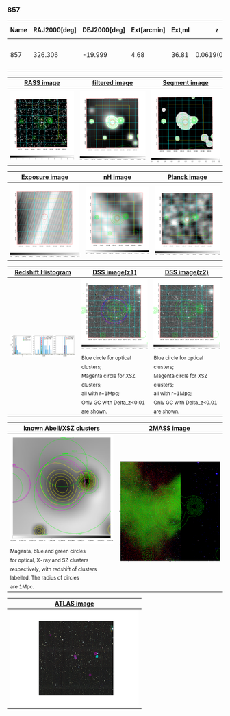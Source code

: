 <div STYLE="page-break-after: always;"></div>

### 857

|Name|RAJ2000[deg]|DEJ2000[deg] |Ext[arcmin]| Ext,ml | z | z_src| C|GC(XSZ,Delta_z<0.01)| GC(OPT,Delta_z<0.01)|GC| R_sig[arcmin] | R500[arcmin] | R500[Mpc]| CRsig[c/s] | CR500[c/s] |L500[1E44 erg/s]|F500[1E-12 erg/s/cm^2]| M500[1E14 Msun]|Tx[keV]|Cnt_sig|Beta|Rc[arcmin]|Comment|Alias|
|---|---|---|---|---|---|------|---|--------|---------|----------|---|---|---|---|---|---|---|---|---|---|---|---|---|---|
|857| 326.306| -19.999| 4.68| 36.81| 0.0619(0.006)| z1, z_xsz| B| L03| A, W| A, L03, N, SWXCS, W| 7.825| 9.237| 0.661| 0.114(0.035)| 0.118(0.036)| 0.188(0.037)| 2.039(0.401)| 0.87(0.09)| 2.01(0.13)| 41.7| 0.867(-0.149+0.094)| 5.656(-1.236+0.948)| -| t245|

|[RASS image](../image/857/857_img.pdf)|[filtered image](../image/857/857_fil.pdf)|[Segment image](../image/857/857_seg.pdf)|
|-------------------|--------------------|-------------------|
| <img src="../image/857/857_img.png" width="300">  | <img src="../image/857/857_fil.png" width="300">   | <img src="../image/857/857_seg.png" width="300">  |

|[Exposure image](../image/857/857_mex.pdf)| [nH image](../image/857/857_nh.pdf)| [Planck image](../image/857/857_p.pdf)|
|-------------------|--------------------|-------------------|
|<img src="../image/857/857_mex.png" width="300">   | <img src="../image/857/857_nh.png" width="300">    | <img src="../image/857/857_p.png" width="300"> |

|[Redshift Histogram](../image/857/857_zg.pdf) | [DSS image(z1)](../image/857/857_dss_z1.pdf)      |  [DSS image(z2)](../image/857/857_dss_z2.pdf)    |
|-------------------|--------------------|-------------------|
|<img src="../image/857/857_zg.png" width="300"> |<img src="../image/857/857_dss_z1.png" width="300"> <sub><br>Blue circle for optical clusters; <br>Magenta circle for XSZ clusters; <br>all with r=1Mpc; <br>Only GC with Delta_z<0.01 are shown. </sub>| <img src="../image/857/857_dss_z2.png" width="300"><sub><br>Blue circle for optical clusters; <br>Magenta circle for XSZ clusters; <br>all with r=1Mpc; <br>Only GC with Delta_z<0.01 are shown. </sub> |

|[known Abell/XSZ clusters](../image/857/857_gc.pdf) | [2MASS image](../image/857/857_2mass.pdf)      |
|-------------------|-------------------|
|<img src=../image/857/857_gc.png width="300"> <br><sub>Magenta, blue and green circles <br>for optical, X-ray and SZ clusters <br>respectively, with redshift of clusters <br>labelled. The radius of circles <br>are 1Mpc.</sub>|<img src="../image/857/857_2mass.png" width="300">  |

|[ATLAS image](../image/857/857_s.pdf)        |
|-------------------|
| <img src="../image/857/857_s.pdf" width="300">  |

